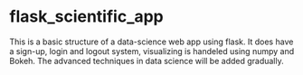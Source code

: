 # flask_scientific_app
This is a basic structure of a data-science web app using flask.
It does have a sign-up, login and logout system, visualizing is handeled using numpy and Bokeh.
The advanced techniques in data science will be added gradually.
